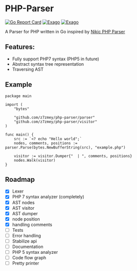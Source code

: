 <!--
  Title: PHP Parser
  Description: A Parser for PHP written in Go.
  Author: Slizov Vadim
  Keywords: go golang php php-parser ast
  -->

# PHP-Parser

[![Go Report Card](https://goreportcard.com/badge/github.com/z7zmey/php-parser)](https://goreportcard.com/report/github.com/z7zmey/php-parser)
[![Exago](https://api.exago.io:443/badge/tests/github.com/z7zmey/php-parser)](https://exago.io/project/github.com/z7zmey/php-parser)
[![Exago](https://api.exago.io:443/badge/cov/github.com/z7zmey/php-parser)](https://exago.io/project/github.com/z7zmey/php-parser)

A Parser for PHP written in Go inspired by [Nikic PHP Parser](https://github.com/nikic/PHP-Parser)

## Features:
- Fully support PHP7 syntax (PHP5 in future)
- Abstract syntax tree representation
- Traversing AST

## Example
```Golang
package main

import (
	"bytes"

	"github.com/z7zmey/php-parser/parser"
	"github.com/z7zmey/php-parser/visitor"
)

func main() {
	src := `<? echo "Hello world";`
	nodes, comments, positions := parser.Parse(bytes.NewBufferString(src), "example.php")

	visitor := visitor.Dumper{"  | ", comments, positions}
	nodes.Walk(visitor)
}

```

## Roadmap
- [X] Lexer
- [x] PHP 7 syntax analyzer (completely)
- [x] AST nodes
- [x] AST visitor
- [x] AST dumper
- [x] node position
- [x] handling comments
- [ ] Tests
- [ ] Error handling
- [ ] Stabilize api
- [ ] Documentation
- [ ] PHP 5 syntax analyzer
- [ ] Code flow graph
- [ ] Pretty printer
